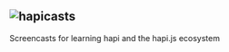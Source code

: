 ![hapicasts](https://hapicasts.s3.amazonaws.com/logo.png)
----
Screencasts for learning hapi and the hapi.js ecosystem

